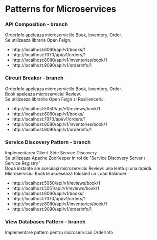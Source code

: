 # Patterns for Microservices

### API Composition - branch

OrderInfo apeleaza microserviciile  Book, Inventory, Order.  
Se utilizeaza libraria Open Feign.  

- http://localhost:6060/api/v1/books/1
- http://localhost:7070/api/v1/orders/1
- http://localhost:8080/api/v1/inventories/book/1
- http://localhost:9090/api/v1/orderinfo/1

### Circuit Breaker - branch

OrderInfo apeleaza microserviciile Book, Inventory, Order.  
Book apeleaza microserviciul Review.  
Se utilizeaza librariile Open Feign si Resilience4J.   

- http://localhost:5050/api/v1/reviews/book/1
- http://localhost:6060/api/v1/books/
- http://localhost:7070/api/v1/orders/1
- http://localhost:8080/api/v1/inventories/book/1
- http://localhost:9090/api/v1/orderinfo/1

### Service Discovery Pattern - branch

Implementarea Client-Side Service Discovery   
Se utilizeaza Apache ZooKeeper in rol de "Service Discovery Server / Service Registry"  
Două instanțe ale aceluiași microserviciu Review: una lentă și una rapidă. Microserviciul Book le accesează folosind un Load Balancer  


- http://localhost:5050/api/v1/reviews/book/1
- http://localhost:5051/api/v1/reviews/book/1
- http://localhost:6060/api/v1/books/
- http://localhost:7070/api/v1/orders/1
- http://localhost:8080/api/v1/inventories/book/1
- http://localhost:9090/api/v1/orderinfo/1

### View Databases Pattern - branch

Implementare pattern pentru microserviciul OrderInfo